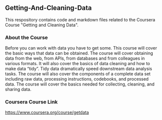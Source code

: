## Getting-And-Cleaning-Data
This respository contains code and markdown files related to the Coursera Course "Getting and Cleaning  Data".

### About the Course
Before you can work with data you have to get some. This course will cover the basic ways that data can be obtained. The course will cover obtaining data from the web, from APIs, from databases and from colleagues in various formats. It will also cover the basics of data cleaning and how to make data “tidy”. Tidy data dramatically speed downstream data analysis tasks. The course will also cover the components of a complete data set including raw data, processing instructions, codebooks, and processed data. The course will cover the basics needed for collecting, cleaning, and sharing data.

### Coursera Course Link 
https://www.coursera.org/course/getdata